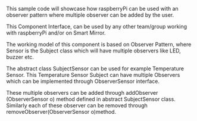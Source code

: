 This sample code will showcase how raspberryPi can be used with an observer pattern where multiple observer can be added by the user.

This Component Interface, can be used by any other team/group working with raspberryPi and/or on Smart Mirror.

The working model of this component is based on Observer Pattern, where Sensor is the Subject class which will have multiple observers like LED, buzzer etc.

The abstract class SubjectSensor can be used for example Temperature Sensor. This Temperature Sensor Subject can have multiple Observers which can be implemented through ObserverSensor interface.

These multiple observers can be added through addObserver (ObserverSensor o) method defined in abstract SubjectSensor class. Similarly each of these observer can be removed through removeObserver(ObserverSensor o)method.
